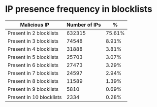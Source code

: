 # IP presence frequency in blocklists
| Malicious IP | Number of IPs | % |
|----|----|----|
| Present in 2 blocklists | 632315 | 75.61% |
| Present in 3 blocklists | 74548 | 8.91% |
| Present in 4 blocklists | 31888 | 3.81% |
| Present in 5 blocklists | 25703 | 3.07% |
| Present in 6 blocklists | 27473 | 3.29% |
| Present in 7 blocklists | 24597 | 2.94% |
| Present in 8 blocklists | 11589 | 1.39% |
| Present in 9 blocklists | 5810 | 0.69% |
| Present in 10 blocklists | 2334 | 0.28% |

